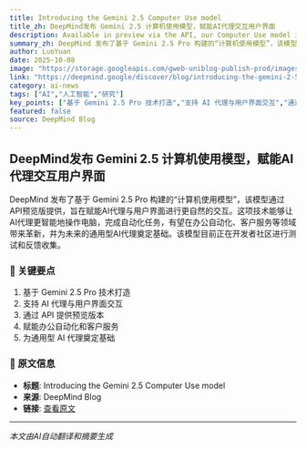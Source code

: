 ```yaml
---
title: Introducing the Gemini 2.5 Computer Use model
title_zh: DeepMind发布 Gemini 2.5 计算机使用模型，赋能AI代理交互用户界面
description: Available in preview via the API, our Computer Use model is a specialized model built on Gemini 2.5 Pro’s capabilities to power agents that can interact with user interfaces.
summary_zh: DeepMind 发布了基于 Gemini 2.5 Pro 构建的“计算机使用模型”，该模型通过API预览版提供，旨在赋能AI代理与用户界面进行更自然的交互。这项技术能够让AI代理更智能地操作电脑，完成自动化任务，有望在办公自动化、客户服务等领域带来革新，并为未来的通用型AI代理奠定基础。该模型目前正在开发者社区进行测试和反馈收集。
author: LuoYuan
date: 2025-10-08
image: "https://storage.googleapis.com/gweb-uniblog-publish-prod/images/CTU_16x9_RD8-V01.width-1300.png"
link: "https://deepmind.google/discover/blog/introducing-the-gemini-2-5-computer-use-model/"
category: ai-news
tags: ["AI","人工智能","研究"]
key_points: ["基于 Gemini 2.5 Pro 技术打造","支持 AI 代理与用户界面交互","通过 API 提供预览版本","赋能办公自动化和客户服务","为通用型 AI 代理奠定基础"]
featured: false
source: DeepMind Blog
---
```


## DeepMind发布 Gemini 2.5 计算机使用模型，赋能AI代理交互用户界面

DeepMind 发布了基于 Gemini 2.5 Pro 构建的“计算机使用模型”，该模型通过API预览版提供，旨在赋能AI代理与用户界面进行更自然的交互。这项技术能够让AI代理更智能地操作电脑，完成自动化任务，有望在办公自动化、客户服务等领域带来革新，并为未来的通用型AI代理奠定基础。该模型目前正在开发者社区进行测试和反馈收集。

### 🔑 关键要点
1. 基于 Gemini 2.5 Pro 技术打造
2. 支持 AI 代理与用户界面交互
3. 通过 API 提供预览版本
4. 赋能办公自动化和客户服务
5. 为通用型 AI 代理奠定基础


### 📰 原文信息
- **标题**: Introducing the Gemini 2.5 Computer Use model
- **来源**: DeepMind Blog
- **链接**: [查看原文](https://deepmind.google/discover/blog/introducing-the-gemini-2-5-computer-use-model/)

---
*本文由AI自动翻译和摘要生成*
